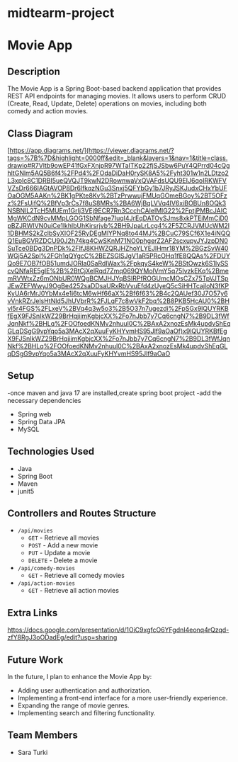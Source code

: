# midtearm-project
# Movie App

## Description

The Movie App is a Spring Boot-based backend application that provides REST API endpoints for managing movies. It allows users to perform CRUD
(Create, Read, Update, Delete) operations on movies, including both comedy and action movies.

## Class Diagram

[https://app.diagrams.net/](https://viewer.diagrams.net/?tags=%7B%7D&highlight=0000ff&edit=_blank&layers=1&nav=1&title=class.drawio#R7Vltb9owEP41fGxFXnjpR97WTaITKp22fjSJSbw6PuY4QPrrd04cQghltGNlm5AQ5B6f4%2FPd4%2FOdaDiDaH0rySK8A5%2Fyht301w1n2LDtzo2L3xpIc8C1DRBI5ueQVQJT9kwN2DRownwaVxQVAFdsUQU9EIJ6qoIRKWFVVZsDr666IAGtAVOP8Dr6lfkqzNGu3Snxj5QFYbGy1b7JRyJSKJudxCHxYbUFOaOGM5AAKn%2BK1gPKte8Kv%2BTzPrwwujFMUqGOmeBGoy%2BT5OFzz%2FsUifQ%2BfVp3rCs7f8uS8MRs%2BA6WjBqLVVq4IV6xiBOBUn8OQk3NSBNlL2TcH5MUEm1GrIj3VEj9ECR7Rn3CcchCAIelMlG22%2FptjPMBcJAICMgWKCdN9cvMMpLGOG1SbNfage7IuqI4JrEqDATOySJms8xkPTEiMmCiD0pBZJRWIVN0uiCe1lkhlbUhKirsrjvb%2BH9JpaLrLcg4%2F5ZCRJVMUcWM2l1DBHMS2kZclbSyXIOF25RyDEgMlYPNq8to44MJ%2BCuC79SCf6X1e4iNQQQ1EuBGVRZDCU90J2h74kg4CwSKnM71NO0phgerZ2AF2scxupyJYJzpDN0SuTce0BDg3DnPDk%2FIfJ8KHWZQRJHZhoYLYEJlHmr18YM%2BGzSvW40WGj5A2Spl%2FGh1qQYgcC%2BEZSGlSJgV1aR5PRcOHq1fE8QQAs%2FDUYQo9E7OB7fOB51umdJORla0SaRdIWax%2FpkqyS4keW%2BStOwzk6S1lySScvQNfaRE5glE%2B%2BtCjXelRqd7Zmq069QYMolVmY5q75IvzkEKq%2BmemRVWtxZz6mONbUR0WQgBCMJHJYqBSIRPfROGUmcMOsCZx75TpVJTSpJEwZEFWwyJ9OgBe4252saDDsaURxRbVvuEfd4zUyeQ5cSiHHTcajloN3fKPKyUA6rMrJ0YbMx4e1i6tcM6wHf66aX%2Bf6f63%2B4c2QAUef30J7O57y6vVnkRZrJelsHtNld5JhUVbrR%2FJLqF7c8wVkF2bq%2B8PKB5HcAU0%2BHvl5r4FGS%2FLxeV%2BVq4q3w5o3%2B5O37n7ugezdi%2FpSGx9lQUYRKBfEgX9FJSnIkWZ29BrHqjiimKgbjcXX%2Fo7nJbb7y7Cq6cngN7%2B9DL3fWfJqnNkf%2BHLq%2FOOfoedKNMv2nhuul0C%2BAxA2xnozEsMk4updvShEqGLqDSgG9vpYqo5a3MAcX2qXuuFyKHYvmHS95Jlf9aOaOf)x9lQUYRKBfEgX9FJSnIkWZ29BrHqjiimKgbjcXX%2Fo7nJbb7y7Cq6cngN7%2B9DL3fWfJqnNkf%2BHLq%2FOOfoedKNMv2nhuul0C%2BAxA2xnozEsMk4updvShEqGLqDSgG9vpYqo5a3MAcX2qXuuFyKHYvmHS95Jlf9aOaO

## Setup

-once maven and java 17 are installed,create spring boot project
-add the necessary dependencies 
- Spring web
- Spring Data JPA
- MySQL



## Technologies Used

- Java
- Spring Boot
- Maven
- junit5


## Controllers and Routes Structure

- `/api/movies`
  - `GET` - Retrieve all movies
  - `POST` - Add a new movie
  - `PUT` - Update a movie
  - `DELETE` - Delete a movie
- `/api/comedy-movies`
  - `GET` - Retrieve all comedy movies
- `/api/action-movies`
  - `GET` - Retrieve all action movies



## Extra Links
https://docs.google.com/presentation/d/1OiC9xgfcO6YFgdnI4eonq4rQzqd-zfY8RgJ3oODadEg/edit?usp=sharing


## Future Work

In the future, I plan to enhance the Movie App by:
- Adding user authentication and authorization.
- Implementing a front-end interface for a more user-friendly experience.
- Expanding the range of movie genres.
- Implementing search and filtering functionality.




## Team Members

- Sara Turki




